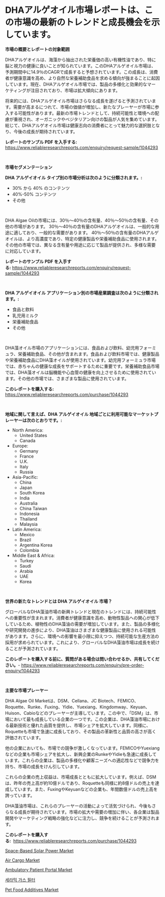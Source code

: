 <p><h1>DHAアルゲオイル市場レポートは、この市場の最新のトレンドと成長機会を示しています。</h1></p><p><strong>市場の概要とレポートの対象範囲</strong></p>
<p><p>DHAアルゲオイルは、海藻から抽出された栄養価の高い有機性油であり、特に脳と視力の健康に良いことが知られています。このDHAアルゲオイル市場は、予測期間中に14.9％のCAGRで成長すると予想されています。この成長は、消費者が健康意識を高め、より自然な栄養補助食品を求める傾向が強まることに起因しています。現在、DHAアルゲオイル市場では、製品の多様化と効果的なマーケティングが注目されており、市場は拡大傾向にあります。</p><p>将来的には、DHAアルゲオイル市場はさらなる成長を遂げると予測されています。需要が高まるにつれて、市場の価値が増加し、新たなプレーヤーが市場に参入する可能性があります。最新の市場トレンドとして、持続可能性と環境への配慮が重視され、オーガニックやベジタリアン向けの製品が人気を集めています。総じて、DHAアルゲオイル市場は健康志向の消費者にとって魅力的な選択肢となり、今後の成長が期待されています。</p></p>
<p><strong>レポートのサンプル PDF を入手する:</strong> <a href="https://www.reliableresearchreports.com/enquiry/request-sample/1044293">https://www.reliableresearchreports.com/enquiry/request-sample/1044293</a></p>
<p>&nbsp;</p>
<p><strong>市場セグメンテーション</strong></p>
<p><strong>DHA アルゲイオイル タイプ別の市場分析は次のように分類されます。:</strong></p>
<p><ul><li>30% から 40% のコンテンツ</li><li>40%-50% コンテンツ</li><li>その他</li></ul></p>
<p>&nbsp;</p>
<p><p>DHA Algae Oilの市場には、30％〜40％の含有量、40％〜50％の含有量、その他の市場があります。 30％〜40％の含有量のDHAアルゲオイルは、一般的な用途に適しており、一般的な需要があります。 40％〜50％の含有量のDHAアルゲオイルは、より高濃度であり、特定の健康製品や栄養補助食品に使用されます。 その他の市場では、異なる含有量や用途に応じて製品が提供され、多様な需要に対応しています。</p></p>
<p><strong>レポートのサンプル PDF を入手する:</strong>&nbsp;<a href="https://www.reliableresearchreports.com/enquiry/request-sample/1044293">https://www.reliableresearchreports.com/enquiry/request-sample/1044293</a></p>
<p>&nbsp;</p>
<p><strong> DHA アルゲイオイル アプリケーション別の市場産業調査は次のように分類されます。:</strong></p>
<p><ul><li>食品と飲料</li><li>乳児用ミルク</li><li>栄養補助食品</li><li>その他</li></ul></p>
<p>&nbsp;</p>
<p><p>DHA藻オイル市場のアプリケーションには、食品および飲料、幼児用フォーミュラ、栄養補助食品、その他が含まれます。食品および飲料市場では、健康製品や栄養補助食品にDHA藻オイルが使用されています。幼児用フォーミュラ市場では、赤ちゃんの健康な成長をサポートするために重要です。栄養補助食品市場では、DHA藻オイルは脳機能や心血管の健康を向上させるために使用されています。その他の市場では、さまざまな製品に使用されています。</p></p>
<p><strong>このレポートを購入する:</strong>&nbsp; <a href="https://www.reliableresearchreports.com/purchase/1044293">https://www.reliableresearchreports.com/purchase/1044293</a></p>
<p>&nbsp;</p>
<p><strong>地域に関して言えば、DHA アルゲイオイル 地域ごとに利用可能なマーケットプレーヤーは次のとおりです。:</strong></p>
<p><ul>
    <li>
        North America:
        <ul>
            <li>United States</li>
            <li>Canada</li>
        </ul>
    </li>
    <li>
        Europe:
        <ul>
            <li>Germany</li>
            <li>France</li>
            <li>U.K.</li>
            <li>Italy</li>
            <li>Russia</li>
        </ul>
    </li>
    <li>
        Asia-Pacific:
        <ul>
            <li>China</li>
            <li>Japan</li>
            <li>South Korea</li>
            <li>India</li>
            <li>Australia</li>
            <li>China Taiwan</li>
            <li>Indonesia</li>
            <li>Thailand</li>
            <li>Malaysia</li>
        </ul>
    </li>
    <li>
        Latin America:
        <ul>
            <li>Mexico</li>
            <li>Brazil</li>
            <li>Argentina Korea</li>
            <li>Colombia</li>
        </ul>
    </li>
    <li>
        Middle East & Africa:
        <ul>
            <li>Turkey</li>
            <li>Saudi</li>
            <li>Arabia</li>
            <li>UAE</li>
            <li>Korea</li>
        </ul>
    </li>
    </ul></p>
<p>&nbsp;</p>
<p><strong>世界の新たなトレンドとは DHA アルゲイオイル 市場？</strong></p>
<p><p>グローバルなDHA藻油市場の新興トレンドと現在のトレンドには、持続可能性への重要性が含まれます。消費者が健康意識を高め、動物性製品への関心が低下しているため、植物性のDHA藻油の需要が増加しています。また、製品の多様化や研究開発の進歩により、DHA藻油はさまざまな健康製品に使用される可能性があります。さらに、環境への影響を最小限に抑えつつ、持続可能な生産方法の採用が求められています。これにより、グローバルなDHA藻油市場は成長を続けることが予測されています。</p></p>
<p><strong>このレポートを購入する前に、質問がある場合は問い合わせるか、共有してください。</strong>- <a href="https://www.reliableresearchreports.com/enquiry/pre-order-enquiry/1044293">https://www.reliableresearchreports.com/enquiry/pre-order-enquiry/1044293</a></p>
<p>&nbsp;</p>
<p><strong>主要な市場プレーヤー</strong></p>
<p><p>DHA Algae Oil Marketは、DSM、Cellana、JC Biotech、FEMICO、Roquette、Runke、Fuxing、Yidie、Yuexiang、Kingdomway、Keyuan、Huison、Cabioなどのプレーヤーが主導しています。この中で、「DSM」は、市場において最も成長している企業の一つです。この企業は、DHA藻油市場における最新技術と優れた品質を提供し、市場シェアを拡大しています。同様に、Roquetteも市場で急速に成長しており、その製品の革新性と品質の高さが高く評価されています。</p><p>他の企業においても、市場での競争が激しくなっています。FEMICOやYuexiangなどの企業も市場シェアを拡大し、新興企業のRunkeやYidieも急速に成長しています。これらの企業は、製品の多様化や顧客ニーズへの適応性などで競争力を持ち、市場の成長をけん引しています。</p><p>これらの企業の売上収益は、市場成長とともに拡大しています。例えば、DSMは、昨年の売上高が約10億ドルであり、Roquetteも同様に約8億ドルの売上を達成しています。また、FuxingやKeyuanなどの企業も、年間数億ドルの売上高を誇っています。</p><p>DHA藻油市場は、これらのプレーヤーの活動によって活気づけられ、今後もさらなる成長が期待されています。市場の拡大や需要の増加に伴い、各企業は製品開発やマーケティング戦略の強化などに注力し、競争を続けることが予測されます。</p></p>
<p><strong>このレポートを購入する:</strong>&nbsp;&nbsp;<a href="https://www.reliableresearchreports.com/purchase/1044293">https://www.reliableresearchreports.com/purchase/1044293</a></p>
<p><p><a href="https://military-diascia-e68.notion.site/Space-Based-Solar-Power-Market-Dynamics-2024-2031-Also-about-Its-Market-Trends-Projections-and-Op-04ffea01dd264aee900f3de882798bdf">Space-Based Solar Power Market</a></p><p><a href="https://meowing-canidae-761.notion.site/Air-Cargo-Market-Size-Share-Trends-Analysis-Report-By-Application-Regional-Outlook-Competitive--29bc59240e584eafa9aff5ef06dc0424">Air Cargo Market</a></p><p><a href="https://view.publitas.com/reportprime-1/global-ambulatory-patient-portal-market-by-types-applications-and-major-players-with-regional-growth-rate-analysis-and-development-situation-from-2023-to-2030/">Ambulatory Patient Portal Market</a></p><p><a href="https://github.com/vs019sa3m8x/Market-Research-Report-List-1/blob/main/9188467189629.md">세라믹 가스 필터</a></p><p><a href="https://github.com/RoccoManning/Market-Research-Report-List-3/blob/main/pet-food-additives-market.md">Pet Food Additives Market</a></p></p>